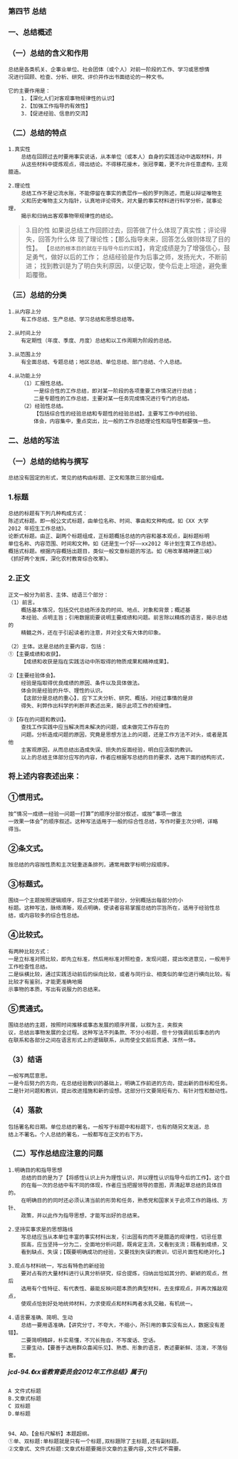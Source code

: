 ### 第四节 总结
### 一、总结概述
### （一）总结的含义和作用
    总结是各类机关、企事业单位、社会团体（或个人）对前一阶段的工作、学习或思想情
    况进行回顾、检查、分析、研究、评价并作出书面结论的一种文书。
    
    它的主要作用是：
        1.【深化人们对客观事物规律性的认识】
        2.【加强工作指导的有效性】
        3.【促进经验、信息的交流】
        
### （二）总结的特点
    1.真实性
        总结在回顾过去时要用事实说话，从本单位（或本人）自身的实践活动中选取材料，并
        从这些材料中提炼观点，得出结论。不得移花接木，张冠李戴，更不允许任意虚构，主观臆造。
        
    2.理论性
        总结工作不是记流水账，不能停留在事实的表层作一般的罗列陈述，而是以辩证唯物主
        义和历史唯物主义为指针，认真地评论得失，对大量的事实材料进行科学分析，就事论理，
        揭示和归纳出客观事物带规律性的结论。
        
>   3.目的性
        如果说总结工作回顾过去，回答做了什么体现了真实性；评论得失，回答为什么体
        现了理论性；【那么指导未来，回答怎么做则体现了目的性】。
        【`总结的根本目的就在于指导今后的实践`】，肯定成绩是为了增强信心，鼓足勇气，做好以后的工作；
        总结经验是作为后事之师，发扬光大，不断前进；
        找到教训是为了明白失利原因，以便记取，使今后走上坦途，避免重蹈覆徹。
        
### （三）总结的分类
    1.从内容上分
        有工作总结、生产总结、学习总结和思想总结等。
        
    2.从时间上分
        有定期性（年度、季度、月度）总结和以工作周期为阶段的总结。
        
    3.从范围上分
        有全面总结、专题总结；地区总结、单位总结、部门总结、个人总结。
        
    4.从功能上分
        （1）汇报性总结。
            一是综合性的工作总结，即对某一阶段的各项重要工作情况进行总结；
            二是专题性的工作总结，主要对某一任务完成情况进行专门的总结。
        （2）经验性总结。
            【包括综合性的经验总结和专题性的经验总结】。主要写工作中的经验、
            体会，内容集中，重点突出，比一般的工作总结理论性和指导性都要强一些。
            
### 二、总结的写法
### （一）总结的结构与撰写
    总结没有固定的形式，常见的结构由标题、正文和落款三部分组成。
    
### 1.标题
    总结的标题有下列几种构成方式：
    陈述式标题。即一般公文式标题，由单位名称、时间、事由和文种构成。如《XX 大学
    2012 年招生工作总结》。
    论断式标题。由正、副两个标题组成，正标题概括总结的内容和基本观点，副标题标明
    单位名称、内容范围、时间和文种。如《还是生一个好——xx2012 年计划生育工作总结》。
    概括式标题。根据内容概括出题目，类似一般文章标题的写法。如《用改革精神建三峡》
    《抓好两个发挥，深化农村教育综合改革》。
    
### 2.正文
    正文一般分为前言、主体、结语三个部分：
    （1）前言。
        概括基本情况，包括交代总结所涉及的时间、地点、对象和背景；概述基
        本经验、点明主旨；引用数据扼要说明主要成绩和问题。前言除以精炼的语言，揭示总结的
        精髓之外，还在于引起读者的注意，并对全文有大体的印象。
        
    （2）主体。这是总结的主要内容，包括：
    ①【主要成绩和收获】。
        【成绩和收获是指在实践活动中所取得的物质成果和精神成果】。
        
    ②【主要经验体会】。
        经验是指取得优良成绩的原因、条件以及具体做法。
        体会则是经验的升华、理性的认识。
        【这部分是总结的重心】，应下工夫分析、研究、概括，对经过事情的是非
        得失、利弊作出科学的判断并表述出来，揭示此项工作的规律性。
        
    ③【存在的问题和教训】。
        查找工作实践中应当解决而未解决的问题，或未做完工作存在的
        问题。分析造成问题的原因，究竟是思想方法上的问题，还是工作方法不对头，或者是其他
        主客观原因，从而总结出造成失误、损失的反面经验，明白应汲取的教训。
        以上的总结主体部分应写的内容，作者应根据写总结的目的要求，选用下面的结构形式，

### 将上述内容表述出来：
### ①惯用式。
    按“情况一成绩一经验一问题一打算”的顺序分部分叙述，或按“事项一做法
    一效果一体会”的顺序叙述。这种写法适用于一般的综合性总结，写作时要主次分明，详略
    得当。
    
### ②条文式。
    按总结的内容按性质和主次轻重逐条排列，通常用数字标明分段顺序。
    
### ③标题式。
    围绕一个主题按照逻辑顺序，将正文分成若干部分，分别概括出每部分的小
    标题。这种写法，脉络清晰，观点明确，使读者容易掌握总结的宗旨所在，适用于经验性总
    结，或内容较多的综合性总结。
    
### ④比较式。
    有两种比较方式：
    一是立标准对照比较，即先立标准，然后用标准对照检查，发现问题，提出改进意见，一般用于工作检查性总结。
    二是纵横比较，通过实践活动前后的纵向比较，或者与同行业、相类似的单位进行横向比较。有比较才有鉴别，才能更准确地揭
    示事物的本质，写出有说服力的总结来。
    
### ⑤贯通式。
    围绕总结的主题，按照时间推移或事态发展的顺序开展，以叙为主，夹叙夹
    议，总结出事物发展的全过程。这种写法不列条款、不分小标题，但十分强调前后事态的内
    在联系和各部分之间在语言形式上的逻辑联系，从而使全文前后贯通、浑然一体。
    
### （3）结语
    一般写两层意思。
    一是今后努力的方向，在总结经验教训的基础上，明确工作前进的方向，提出新的目标和任务。
    二是针对问题和教训，提出改进措施和新的设想。这部分行文要简短有力、有针对性和鼓动性。
    
### （4）落款
    包括署名和日期。单位总结的署名，一般写于标题中和标题下，也有的随另文发送，总
    结上不署名。个人总结的署名，一般都写在正文的右下方。
    
### （二）写作总结应注意的问题
    1.明确目的和指导思想
        总结的目的是为了【将感性认识上升为理性认识，并以理性认识指导今后的工作】。这个目
        的在每一次的总结中有不同的体现，作者应当把握领导的意图，弄清起草总结的具体目的。
        在明确目的的同时还必须认清当前的形势和任务，熟悉党和国家关于此项工作的路线、方针、
        政策，并以此作为指导思想，才能写出好的总结来。
        
    2.坚持实事求是的思想路线
        写总结应当从本单位丰富的事实材料出发，引出固有的而不是臆造的规律性，切忌任意
        拔高，应当坚持一分为二，全面地分析问题，既肯定主流，又看到支流；既看到成绩，又
        看到缺点、失误；【既要明确成功的经验，又要找到失误的教训，切忌片面性和绝对化。】
        
    3.观点与材料统一，写出有特色的新经验
        要对占有的大量材料进行认真分析研究，综合提炼，归纳出恰如其分的、新颖的观点，然后
        选用有个性特征、有代表性、最能反映问题本质的典型材料，去支撑观点，并再次推敲观点，
        使观点恰到好处地统帅材料，力求使观点和材料两者水乳交融，有机统一。
        
    4.语言要准确、简明、生动
        总结一要用语准确，【讲究分寸，不夸大，不缩小，所引用的事实没有出人，数据没有差错】。
        二要简明精辟，朴实易懂，不冗长拖沓，不写废话、空话。
        三要生动，【要善于选用群众喜闻乐见】、熟悉、形象的语言，表述要新鲜、活泼，不落俗套。
    


##### jcd-94.《xx省教育委员会2012年工作总结》属于()
    A 文件式标题
    B.文章式标题
    C 双标题
    D.单标题


    94、AD。【金标尺解析】本题超纲。
    ①单、双标题:单标题就是只有一个标题,双标題除了主标题,还有副标题。
    ②文章式、文件式标题:文章式标题要揭示文章的主要内容,文件式不需要。    
